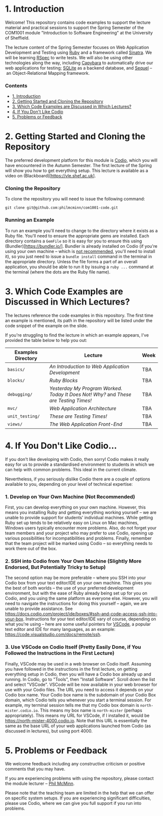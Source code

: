 # 1. Introduction

Welcome! This repository contains code examples to support the lecture material
and practical sessions to support the Spring Semester of the COM1001 module
"Introduction to Software Engineering" at the University of Sheffield.

The lecture content of the Spring Semester focuses on Web Application
Development and Testing using [Ruby](https://www.ruby-lang.org/) and a framework
called [Sinatra](http://sinatrarb.com/). We will be learning
[RSpec](https://rspec.info/) to write tests. We will also be using other
technologies along the way, including
[Capybara](https://teamcapybara.github.io/capybara/) to automatically drive our
web applications for testing; [SQLite](https://www.sqlite.org/) as a backend
database, and [Sequel](https://sequel.jeremyevans.net/) – an Object-Relational
Mapping framework.

### Contents

* [1. Introduction](#1-introduction)
* [2. Getting Started and Cloning the Repository](#2-getting-started-and-cloning-the-repository)
* [3. Which Code Examples are Discussed in Which
  Lectures?](#3-which-examples-are-discussed-in-which-lectures)
* [4. If You Don't Like Codio](#4-if-you-dont-like-codio)
* [5. Problems or Feedback](#5-problems-or-feedback)


# 2. Getting Started and Cloning the Repository

The preferred development platform for this module is
[Codio](https://www.codio.com/), which you will have encountered in the Autumn
Semester. The first lecture of the Spring will show you how to get everything
setup. This lecture is available as a video on
(Blackboard)[https://vle.shef.ac.uk].

### Cloning the Repository

To clone the repository you will need to issue the following command:

``git clone git@github.com:philmcminn/com1001-code.git``

### Running an Example

To run an example you'll need to change to the directory where it exists as a
Ruby file. You'll need to ensure the appropriate gems are installed. Each
directory contains a ``GemFile`` so it is easy for you to ensure this using
(Bundler)[https://bundler.io/]. Bundler is already installed on Codio (if you're
using your own machine – which is [not recommended](#4-if-you-dont-like-codio),
you'll need to install it), so you just need to issue a ``bundle install``
command in the terminal in the appropriate directory. Unless the file forms a
part of an overall application, you should be able to run it by issuing a ``ruby
...`` command at the terminal (where the dots are the Ruby file name).

# 3. Which Code Examples are Discussed in Which Lectures?

The lectures reference the code examples in this repository. The first time an
example is mentioned, its path in the repository will be listed under the code
snippet of the example on the slide. 

If you're struggling to find the lecture in which an example appears, I've provided the
table below to help you out:

| Examples Directory  | Lecture                                                | Week |
| ------------------- | ------------------------------------------------------ | ---- |
| ``basics/``         | _An Introduction to Web Application Development_      | TBA  |
| ``blocks/``         | _Ruby Blocks_                                          | TBA  |
| ``debugging/``      | _Yesterday My Program Worked. Today It Does Not! Why?_ and _These are Testing Times!_ | TBA  |
| ``mvc/``            | _Web Application Architecture_                         | TBA  |
| ``unit_testing/``   | _These are Testing Times!_                             | TBA  |
| ``views/``          | _The Web Application Front-End_                        | TBA  |

# 4. If You Don't Like Codio...

If you don't like developing with Codio, then sorry! Codio makes it really easy
for us to provide a standardised environment to students in which we can help
with common problems. This ideal in the current climate.

Nevertheless, if you seriously dislike Codio there are a couple of options
available to you, depending on your level of technical expertise:

### 1. Develop on Your Own Machine (Not Recommended)

First, you can develop everything on your own machine. However, this means you
installing Ruby and getting everything working yourself – we are unable to
provide support for students' individual machines. While getting Ruby set up
tends to be relatively easy on Linux on Mac machines, Windows users typically
encounter more problems. Also, do not forget your team members and your project
who may prefer to use Codio, opening up various possibilities for
incompatibilities and problems. Finally, remember that the team project will be
marked using Codio – so everything needs to work there out of the box.

### 2. SSH into Codio from Your Own Machine (Slightly More Endorsed, But Potentially Tricky to Setup)

The second option may be more preferable – where you SSH into your Codio box
from your text editor/IDE on your own machine. This gives you the best of both
worlds – the use of your preferred development environment, but with the ease of
Ruby already being set up for you on Codio, and you using the same platform as
everyone else. However, you will need to navigate the instructions for doing
this yourself – again, we are unable to provide assistance. See
https://docs.codio.com/project/ide/boxes/#ssh-and-code-access-ssh-into-your-box.
Instructions for your text editor/IDE vary of course, depending on what you're
using – here are some useful pointers for
[VSCode](https://code.visualstudio.com), a popular text editor and IDE for many
languages, as an example: https://code.visualstudio.com/docs/remote/ssh.

### 3. Use VSCode on Codio Itself (Pretty Easily Done, if You Followed the Instructions in the First Lecture)

Finally, VSCode may be used in a web browser on Codio itself. Assuming you have
followed in the instructions in the first lecture, on getting everything setup
in Codio, then you will have a Codio box already up and running. In Codio, go to
"Tools", then "Install Software". Scroll down the list and select "VSCode".
VSCode will be now available in your web browser for use with your Codio files.
The URL you need to access it depends on your Codio box name. Your Codio box
name is the subdomain of your Codio Box domain, which Codio tells you whenever
you start a terminal session. For example, my terminal session tells me that my
Codio box domain is ``north-mister.codio.io``. This means my box name is
``north-mister`` (perhaps appropriately). This means my URL for VSCode, if I
installed it, would be https://north-mister-4000.codio.io. Note that this URL is
essentially the same as the base URL of your web applications launched from
Codio (as discussed in lectures), but using port 4000.

# 5. Problems or Feedback

We welcome feedback including any constructive criticism or positive comments
that you may have.

If you are experiencing problems with using the repository, please contact the
module lecturer – [Phil McMinn](https://mcminn.io). 

Please note that the teaching team are limited in the help that we can offer on
specific system setups. If you are experiencing significant difficulties, please
use Codio, where we can give you full support if you run into problems. 
